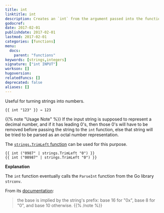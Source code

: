 ```yaml
---
title: int
linktitle: int
description: Creates an `int` from the argument passed into the function.
godocref:
date: 2017-02-01
publishdate: 2017-02-01
lastmod: 2017-02-01
categories: [functions]
menu:
  docs:
    parent: "functions"
keywords: [strings,integers]
signature: ["int INPUT"]
workson: []
hugoversion:
relatedfuncs: []
deprecated: false
aliases: []
---
```


Useful for turning strings into numbers.

```
{{ int "123" }} → 123
```

{{% note "Usage Note" %}}
If the input string is supposed to represent a decimal number, and if it has
leading 0's, then those 0's will have to be removed before passing the string
to the `int` function, else that string will be tried to be parsed as an octal
number representation.

The [`strings.TrimLeft` function](/functions/strings.trimleft/) can be used for
this purpose.

```
{{ int ("0987" | strings.TrimLeft "0") }}
{{ int ("00987" | strings.TrimLeft "0") }}
```

**Explanation**

The `int` function eventually calls the `ParseInt` function from the Go library
`strconv`.

From its [documentation](https://golang.org/pkg/strconv/#ParseInt):

> the base is implied by the string's prefix: base 16 for "0x", base 8 for "0",
> and base 10 otherwise.
{{% /note %}}
